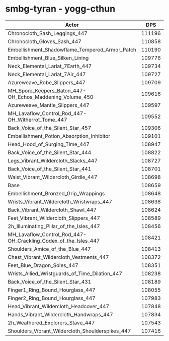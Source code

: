 # smbg-tyran - yogg-cthun
| Actor | DPS | Increase |
|---|:---:|:---:|
|Chronocloth_Sash_Leggings_447|111196|2.33%|
|Chronocloth_Gloves_Sash_447|110858|2.02%|
|Embellishment_Shadowflame_Tempered_Armor_Patch|110190|1.41%|
|Embellishment_Blue_Silken_Lining|109776|1.03%|
|Neck_Elemental_Lariat_7Earth_447|109734|0.99%|
|Neck_Elemental_Lariat_7Air_447|109727|0.98%|
|Azureweave_Robe_Slippers_447|109709|0.97%|
|MH_Spore_Keepers_Baton_447-OH_Echos_Maddening_Volume_450|109616|0.88%|
|Azureweave_Mantle_Slippers_447|109597|0.86%|
|MH_Lavaflow_Control_Rod_447-OH_Witherrot_Tome_447|109552|0.82%|
|Back_Voice_of_the_Silent_Star_457|109306|0.60%|
|Embellishment_Potion_Absorption_Inhibitor|109101|0.41%|
|Head_Hood_of_Surging_Time_447|108947|0.27%|
|Back_Voice_of_the_Silent_Star_444|108822|0.15%|
|Legs_Vibrant_Wildercloth_Slacks_447|108727|0.06%|
|Back_Voice_of_the_Silent_Star_441|108701|0.04%|
|Waist_Vibrant_Wildercloth_Girdle_447|108698|0.04%|
|Base|108659|0.00%|
|Embellishment_Bronzed_Grip_Wrappings|108648|-0.01%|
|Wrists_Vibrant_Wildercloth_Wristwraps_447|108638|-0.02%|
|Back_Vibrant_Wildercloth_Shawl_447|108624|-0.03%|
|Feet_Vibrant_Wildercloth_Slippers_447|108589|-0.06%|
|2h_Illuminating_Pillar_of_the_Isles_447|108456|-0.19%|
|MH_Lavaflow_Control_Rod_447-OH_Crackling_Codex_of_the_Isles_447|108421|-0.22%|
|Shoulders_Amice_of_the_Blue_447|108413|-0.23%|
|Chest_Vibrant_Wildercloth_Vestments_447|108372|-0.26%|
|Feet_Blue_Dragon_Soles_447|108351|-0.28%|
|Wrists_Allied_Wristguards_of_Time_Dilation_447|108238|-0.39%|
|Back_Voice_of_the_Silent_Star_431|108189|-0.43%|
|Finger1_Ring_Bound_Hourglass_447|108055|-0.56%|
|Finger2_Ring_Bound_Hourglass_447|107983|-0.62%|
|Head_Vibrant_Wildercloth_Headcover_447|107848|-0.75%|
|Hands_Vibrant_Wildercloth_Handwraps_447|107834|-0.76%|
|2h_Weathered_Explorers_Stave_447|107543|-1.03%|
|Shoulders_Vibrant_Wildercloth_Shoulderspikes_447|107416|-1.14%|
